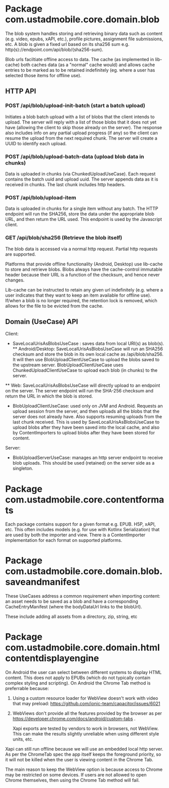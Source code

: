 # Package com.ustadmobile.core.domain.blob

The blob system handles storing and retrieving binary data such as content (e.g. video, epubs, xAPI,
etc.), profile pictures, assignment file submissions, etc. A blob is given a fixed url based on its
sha256 sum e.g. http(s)://endpoint.com/api/blob/(sha256-sum).

Blob urls faciltiate offline access to data. The cache (as implemented in lib-cache) both
caches data (as a "normal" cache would) and allows cache entries to be marked as to be retained 
indefinitely (eg. where a user has selected those items for offline use).

## HTTP API

### POST /api/blob/upload-init-batch (start a batch upload)

Initiates a blob batch upload with a list of blobs that the client intends to upload. The server will
reply with a list of those blobs that it does not yet have (allowing the client to skip those already
on the server). The response also includes info on any partial upload progress (if any) so the client
can resume the upload from the next required chunk. The server will create a UUID to identify each 
upload.

### POST /api/blob/upload-batch-data (upload blob data in chunks)

Data is uploaded in chunks (via ChunkedUploadUseCase). Each request contains the batch uuid and 
upload uuid. The server appends data as it is received in chunks. The last chunk includes http 
headers.

### POST /api/blob/upload-item

Data is uploaded in chunks for a single item without any batch. The HTTP endpoint will run the SHA256,
store the data under the appropriate blob URL, and then return the URL used. This endpoint is used by
the Javascript client.

### GET /api/blob/sha256 (Retrieve the blob itself)

The blob data is accessed via a normal http request. Partial http requests are supported.

Platforms that provide offline functionality (Android, Desktop) use lib-cache to store and retrieve
blobs. Blobs always have the cache-control immutable header because their URL is a function of the
checksum, and hence never changes.

Lib-cache can be instructed to retain any given url indefinitely (e.g. where a user indicates that 
they want to keep an item available for offline use). If/when a blob is no longer required, the 
retention lock is removed, which allows for the file to be evicted from the cache.

## Domain (UseCase) API

Client:

* SaveLocalUrisAsBlobsUseCase : saves data from local URI(s) as blob(s). 
** Android/Desktop: SaveLocalUrisAsBlobsUseCase will run an SHA256 checksum and store the blob in its 
   own local cache as /api/blob/sha256. It will then use BlobUploadClientUseCase to upload the blobs
   saved to the upstream server. BlobUploadClientUseCase uses ChunkedUploadClientUseCase to upload
   each blob (in chunks) to the server.

** Web: SaveLocalUrisAsBlobsUseCase will directly upload to an endpoint on the server. The server 
   endpoint will run the SHA-256 checksum and return the URL in which the blob is stored.

* BlobUploadClientUseCase: used only on JVM and Android. Requests an upload session from the server,
  and then uploads all the blobs that the server does not already have. Also supports resuming 
  uploads from the last chunk received. This is used by SaveLocalUrisAsBlobsUseCase to upload blobs
  after they have been saved into the local cache, and also by ContentImporters to upload blobs after
  they have been stored for content.

Server:

* BlobUploadServerUseCase: manages an http server endpoint to receive blob uploads. This should be
  used (retained) on the server side as a singleton.

# Package com.ustadmobile.core.contentformats

Each package contains support for a given format e.g. EPUB. H5P, xAPI, etc. This often includes 
models (e.g. for use with Kotlinx Serialization) that are used by both the importer and view. There 
is a ContentImporter implementation for each format on supported platforms.

# Package com.ustadmobile.core.domain.blob.saveandmanifest

These UseCases address a common requirement when importing content: an asset needs to be saved as a 
blob and have a corresponding CacheEntryManifest (where the bodyDataUrl links to the blobUrl). 

These include adding all assets from a directory, zip, string, etc

# Package com.ustadmobile.core.domain.htmlcontentdisplayengine

On Android the user can select between different systems to display HTML content. This does not
apply to EPUBs (which do not typically contain complex styling and scripting). On Android the 
Chrome Tab method is preferrable because:

1) Using a custom resource loader for WebView doesn't work with video that may preload:
    https://github.com/ionic-team/capacitor/issues/6021
2) WebViews don't provide all the features provided by the browser as per 
   https://developer.chrome.com/docs/android/custom-tabs .

   Xapi exports are tested by vendors to work in browsers, not WebView. This can make the results
   slightly unreliable when using different style units, etc. 

Xapi can still run offline because we will use an embedded local http server. As per the ChromeTab 
spec the app itself keeps the foreground priority, so it will not be killed when the user is 
viewing content in the Chrome Tab. 

The main reason to keep the WebView option is because access to Chrome may be restricted on some 
devices. If users are not allowed to open Chrome themselves, then using the Chrome Tab method will
fail.
